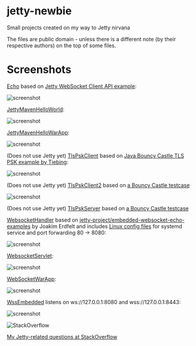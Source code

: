 jetty-newbie
==========

Small projects created on my way to Jetty nirvana

The files are public domain - unless there is a different note (by their respective authors) on the top of some files.

Screenshots
==========

[Echo](https://github.com/afarber/jetty-newbie/tree/master/Echo) based on [Jetty WebSocket Client API example](https://www.eclipse.org/jetty/documentation/current/jetty-websocket-client-api.html):

![screenshot](https://raw.github.com/afarber/jetty-newbie/master/Echo/screenshot.png)


[JettyMavenHelloWorld](https://github.com/afarber/jetty-newbie/tree/master/JettyMavenHelloWorld):

![screenshot](https://raw.github.com/afarber/jetty-newbie/master/JettyMavenHelloWorld/screenshot.png)


[JettyMavenHelloWarApp](https://github.com/afarber/jetty-newbie/tree/master/JettyMavenHelloWarApp):

![screenshot](https://raw.github.com/afarber/jetty-newbie/master/JettyMavenHelloWarApp/screenshot.png)


(Does not use Jetty yet)
[TlsPskClient](https://github.com/afarber/jetty-newbie/tree/master/TlsPskClient) based on [Java Bouncy Castle TLS PSK example by Tiebing](http://tiebing.blogspot.de/2013/09/java-bouncy-castle-tls-psk-example.html):

![screenshot](https://raw.github.com/afarber/jetty-newbie/master/TlsPskClient/screenshot.png)


(Does not use Jetty yet)
[TlsPskClient2](https://github.com/afarber/jetty-newbie/tree/master/TlsPskClient2) based on [a Bouncy Castle testcase](https://github.com/bcgit/bc-java/tree/master/core/src/test/java/org/bouncycastle/crypto/tls/test)

![screenshot](https://raw.github.com/afarber/jetty-newbie/master/TlsPskClient2/screenshot.png)


(Does not use Jetty yet)
[TlsPskServer](https://github.com/afarber/jetty-newbie/tree/master/TlsPskServer) based on [a Bouncy Castle testcase](https://github.com/bcgit/bc-java/tree/master/core/src/test/java/org/bouncycastle/crypto/tls/test)


[WebsocketHandler](https://github.com/afarber/jetty-newbie/tree/master/WebsocketHandler) based on [jetty-project/embedded-websocket-echo-examples](https://github.com/jetty-project/embedded-websocket-echo-examples) by Joakim Erdfelt and includes [Linux config files](https://github.com/afarber/jetty-newbie/tree/master/WebsocketHandler/linux) for systemd service and port forwarding 80 -> 8080:

![screenshot](https://raw.github.com/afarber/jetty-newbie/master/WebsocketHandler/screenshot.png)


[WebsocketServlet](https://github.com/afarber/jetty-newbie/tree/master/WebsocketServlet):

![screenshot](https://raw.github.com/afarber/jetty-newbie/master/WebsocketServlet/screenshot.png)


[WebSocketWarApp](https://github.com/afarber/jetty-newbie/tree/master/WebSocketWarApp):

![screenshot](https://raw.github.com/afarber/jetty-newbie/master/WebSocketWarApp/screenshot.png)


[WssEmbedded](https://github.com/afarber/jetty-newbie/tree/master/WssEmbedded) listens on ws://127.0.0.1:8080 and wss://127.0.0.1:8443:

![screenshot](https://raw.github.com/afarber/jetty-newbie/master/WssEmbedded/screenshot.png)


![StackOverflow](http://stackoverflow.com/users/flair/165071.png)

[My Jetty-related questions at StackOverflow](http://stackoverflow.com/search?q=user:165071+[jetty])

